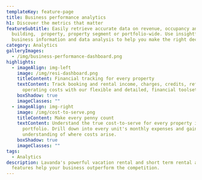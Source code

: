 ```yaml
---
templateKey: feature-page
title: Business performance analytics
h1: Discover the metrics that matter
featureSubtitle: Easily retrieve accurate data on revenue, occupancy and ADR by
  building,  property, property segment or portfolio-wide. Use insightful
  business information and data analysis to help you make the right decisions.
category: Analytics
galleryImages:
  - /img/business-performance-dashboard.png
highlights:
  - imageAlign: img-left
    image: /img/resi-dashboard.png
    titleContent: Financial tracking for every property
    textContent: Track booking and rental income, charges, credits, refunds and
      operating costs with our flexible and detailed, financial toolset.
    boxShadow: true
    imageClasses: ""
  - imageAlign: img-right
    image: /img/cost-to-serve.png
    titleContent: Make every penny count
    textContent: Understand the true cost-to-serve for every property in your
      portfolio. Drill down into every unit's monthly expenses and gain a deep
      understanding of where costs arise.
    boxShadow: true
    imageClasses: ""
tags:
  - Analytics
description: Lavanda's powerful vacation rental and short term rental analytics
  features help your business outperform the competition.
---
```

